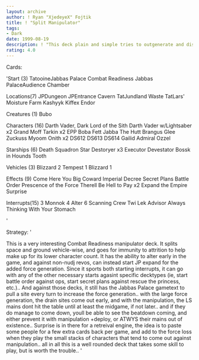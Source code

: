 ```yaml
---
layout: archive
author: ! Ryan "XjedeyeX" Fojtik
title: ! "Split Manipulator"
tags:
- Dark
date: 1999-08-19
description: ! "This deck plain and simple tries to outgenerate and disrupt the opponent while maintaining the ability to battle effectively everywhere.. the large number of recycling interrupts and characters give it a lot of flexibility and the ability to start differe"
rating: 4.0
---
```

Cards: 

'Start (3)
TatooineJabbas Palace
Combat Readiness
Jabbas PalaceAudience Chamber

Locations(7)
JPDungeon
JPEntrance Cavern
TatJundland Waste
TatLars' Moisture Farm
Kashyyk
Kiffex
Endor

Creatures (1)
Bubo

Characters (16)
Darth Vader, Dark Lord of the Sith
Darth Vader w/Lightsaber x2
Grand Moff Tarkin x2
EPP Boba Fett
Jabba The Hutt
Brangus Glee
Zuckuss
Myoom Onith x2
DS612
DS613
DS614
Gailid
Admiral Ozzel

Starships (6)
Death Squadron Star Destoryer x3
Executor
Devestator
Bossk in Hounds Tooth

Vehicles (3)
Blizzard 2
Tempest 1
Blizzard 1

Effects (9)
Come Here You Big Coward
Imperial Decree
Secret Plans
Battle Order
Prescence of the Force
Therell Be Hell to Pay x2
Expand the Empire
Surprise

Interrupts(15)
3 Monnok
4 Alter
6 Scanning Crew
Twi Lek Advisor
Always Thinking With Your Stomach

'

Strategy: '

This is a very interesting Combat Readiness manipulator deck. It splits space and ground vehicle-wise, and goes for immunity to attrition to help make up for its lower character count. It has the ability to alter early in the game, and against non-nudj revos, can instead start JP expand for the added force generation. Since  it sports both starting interrupts, it can go with any of the other necessary starts agasint specific decktypes (ie, start battle order against ops, start secret plans against rescue the princess, etc.).. And against those decks, it still has the Jabbas Palace gametext to pull a site every turn to increase the force generation.. with the large force generation, the drain sites come out early, and with the manipulation, the LS mains dont hit the table until at least the midgame, if not later..  and if they do manage to come down, youll be able to see the beatdown coming, and either prevent it with manipulation +deploy, or ATWYS their mains out of existence.. Surprise is in there for a retreival engine, the idea is to paste some people for a few extra cards back per game, and add to the force loss when they play the small stacks of characters that tend to come out against manipulation.. all in all this is a well rounded deck that takes some skill to play, but is worth the trouble.. '